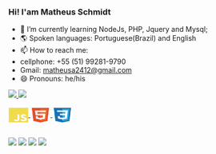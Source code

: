 ### Hi! I'am Matheus Schmidt


- 🌱 I’m currently learning NodeJs, PHP, Jquery and Mysql;
- 🌎 Spoken languages: Portuguese(Brazil) and English
- 📫 How to reach me: 
- cellphone: +55 (51) 99281-9790
- Gmail: matheusa2412@gmail.com
- 😄 Pronouns: he/his
<div>
  <a href="https://github.com/Matheus-Schmidt">
  <img height="180em" src="https://github-readme-stats.vercel.app/api?username=Matheus-Schmidt&show_icons=true&theme=radical&include_all_commits=true&count_private=true"/>
  <img height="180em" src="https://github-readme-stats.vercel.app/api/top-langs/?username=Matheus-Schmidt&layout=compact&langs_count=7&theme=dracula"/>
</div>
  <div style="display: inline_block"><br>
  <img align="center" alt="Mat-Js" height="30" width="40" src="https://raw.githubusercontent.com/devicons/devicon/master/icons/javascript/javascript-plain.svg">
  <img align="center" alt="Mat-HTML" height="30" width="40" src="https://raw.githubusercontent.com/devicons/devicon/master/icons/html5/html5-original.svg">
  <img align="center" alt="Mat-CSS" height="30" width="40" src="https://raw.githubusercontent.com/devicons/devicon/master/icons/css3/css3-original.svg">
 

  </div>
  
  ##
  <div>
  <a href="https://instagram.com/drivitalloverme" target="_blank"><img src="https://img.shields.io/badge/-Instagram-%23E4405F?style=for-the-badge&logo=instagram&logoColor=white" target="_blank"></a>
 	<a href="https://www.twitch.tv/ren2__" target="_blank"><img src="https://img.shields.io/badge/Twitch-9146FF?style=for-the-badge&logo=twitch&logoColor=white" target="_blank"></a>
  <a href = "matheusa2412@gmail.com"><img src="https://img.shields.io/badge/-Gmail-%23333?style=for-the-badge&logo=gmail&logoColor=white" target="_blank"></a>
  <a href="https://www.linkedin.com/in/matheus-schmidt-166470208" target="_blank"><img src="https://img.shields.io/badge/-LinkedIn-%230077B5?style=for-the-badge&logo=linkedin&logoColor=white" target="_blank"></a> 
    
 
  </div>
